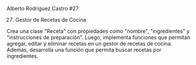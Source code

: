 Alberto Rodríguez Castro #27

27.	Gestor de Recetas de Cocina

Crea una clase "Receta" con propiedades como "nombre", "ingredientes" y "instrucciones de preparación". Luego, implementa funciones que permitan agregar, editar y eliminar recetas en un gestor de recetas de cocina. Además, desarrolla una función que permita buscar recetas por ingredientes.